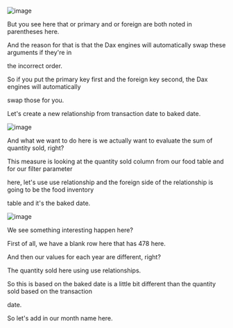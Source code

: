 ![image](https://github.com/liubovkyry/DAX/assets/118057504/d8fea55e-d71e-448f-931e-5e356bfd34ea)

But you see here that or primary and or foreign are both noted in parentheses here.

And the reason for that is that the Dax engines will automatically swap these arguments if they're in

the incorrect order.

So if you put the primary key first and the foreign key second, the Dax engines will automatically

swap those for you.


Let's create a new relationship from transaction date to baked date.

![image](https://github.com/liubovkyry/DAX/assets/118057504/6413b48b-3f6a-41cb-87d3-44902cfc8076)


And what we want to do here is we actually want to evaluate the sum of quantity sold, right?

This measure is looking at the quantity sold column from our food table and for our filter parameter

here, let's use use relationship and the foreign side of the relationship is going to be the food inventory

table and it's the baked date.

![image](https://github.com/liubovkyry/DAX/assets/118057504/48dc1b85-1035-4078-b5bd-31dacd14d74d)

We see something interesting happen here?

First of all, we have a blank row here that has 478 here.

And then our values for each year are different, right?

The quantity sold here using use relationships.

So this is based on the baked date is a little bit different than the quantity sold based on the transaction

date.

So let's add in our month name here.
